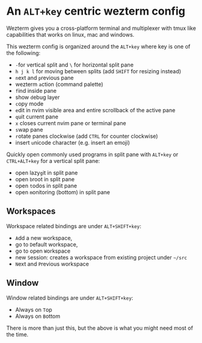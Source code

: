# An `ALT+key` centric wezterm config

Wezterm gives you a cross-platform terminal and multiplexer with tmux like
capabilities that works on linux, mac and windows.

This wezterm config is organized around the `ALT+key` where key is one of the following:
- `-`for vertical split and `\` for horizontal split pane
- `h j k l` for moving between splits (add `SHIFT` for resizing instead)
- `n`ext and `p`revious pane
- wezterm `a`ction (command palette)
- `f`ind inside pane
- show `d`ebug layer
- `c`opy mode
- `e`dit in nvim visible area and entire scrollback of the active pane
- `q`uit current pane
- `x` closes current nvim pane or terminal pane
- `s`wap pane
- `r`otate panes clockwise (add `CTRL` for counter clockwise)
- insert `u`nicode character (e.g. insert an emoji)

Quickly open commonly used programs in split pane with `ALT+key` or
`CTRL+ALT+key` for a vertical split pane:

- open lazy`g`it in split pane
- open `b`root in split pane
- open `t`odos in split pane
- open `m`onitoring (bottom) in split pane

## Workspaces

Workspace related bindings are under `ALT+SHIFT+key`:

- `A`dd a new workspace,
- go to `D`efault workspace,
- go to open `W`orkspace
- new `S`ession: creates a workspace from existing project under `~/src`
- `N`ext and `P`revious workspace

## Window

Window related bindings are under `ALT+SHIFT+key`:

- Always on `T`op
- Always on `B`ottom

There is more than just this, but the above is what you might need most of the time.
